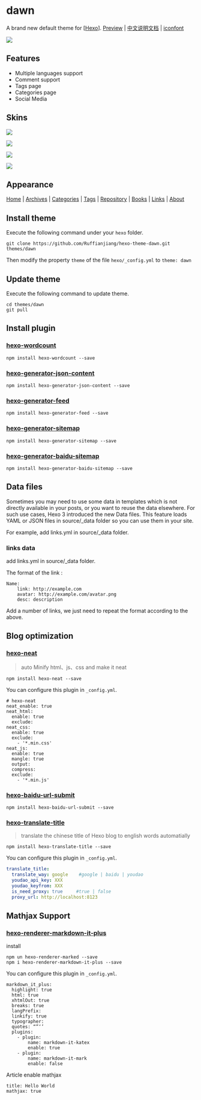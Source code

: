 # dawn

A brand new default theme for [[Hexo](https://hexo.io)].  [Preview](http://Ruffianjiang.github.io/) | [中文说明文档](README.cn.md) | [iconfont](http://blog.Ruffianjiang.com/hexo-theme-pure/iconfont/demo_fontclass.html)

![](doc/images/dawn.png)

## Features

- Multiple languages support
- Comment support
- Tags page
- Categories page
- Social Media

## Skins

![](doc/images/dawn-theme-black.png)

![](doc/images/dawn-theme-blue.png)

![](doc/images/dawn-theme-green.png)

![](doc/images/dawn-theme-purple.png)

## Appearance

[Home](http://Ruffianjiang.github.io/) | [Archives](http://Ruffianjiang.github.io/archives/) | [Categories](http://Ruffianjiang.github.io/categories/) | [Tags](http://Ruffianjiang.github.io/tags/) | [Repository](http://Ruffianjiang.github.io/repository/) | [Books](http://Ruffianjiang.github.io/books/) | [Links](http://Ruffianjiang.github.io/links/) | [About](http://Ruffianjiang.github.io/about/)

## Install theme

Execute the following command under your `hexo` folder.

```
git clone https://github.com/Ruffianjiang/hexo-theme-dawn.git themes/dawn
```
Then modify the property `theme` of the file `hexo/_config.yml`  to `theme: dawn`

## Update theme

Execute the following command to update theme.

```
cd themes/dawn
git pull
```
## Install plugin

### [hexo-wordcount](https://github.com/willin/hexo-wordcount)

```
npm install hexo-wordcount --save
```
### [hexo-generator-json-content](https://github.com/alexbruno/hexo-generator-json-content)

```
npm install hexo-generator-json-content --save
```
### [hexo-generator-feed](https://github.com/hexojs/hexo-generator-feed)

```
npm install hexo-generator-feed --save
```
### [hexo-generator-sitemap](https://github.com/hexojs/hexo-generator-sitemap)

```
npm install hexo-generator-sitemap --save
```
### [hexo-generator-baidu-sitemap](https://github.com/coneycode/hexo-generator-baidu-sitemap)

```
npm install hexo-generator-baidu-sitemap --save
```
## Data files
Sometimes you may need to use some data in templates which is not directly available in your posts, or you want to reuse the data elsewhere. For such use cases, Hexo 3 introduced the new Data files. This feature loads YAML or JSON files in source/_data folder so you can use them in your site.

For example, add links.yml in source/_data folder.

### links data

add links.yml in source/_data folder.

The format of the link :

```
Name:
    link: http://example.com
    avatar: http://example.com/avatar.png
    desc: description
```
Add a number of links, we just need to repeat the format according to the above.

## Blog optimization

### [hexo-neat](https://github.com/rozbo/hexo-neat)

> auto Minify html、js、css and make it neat

```
npm install hexo-neat --save
```

You can configure this plugin in `_config.yml`.

```
# hexo-neat
neat_enable: true
neat_html:
  enable: true
  exclude:  
neat_css:
  enable: true
  exclude:
    - '*.min.css'
neat_js:
  enable: true
  mangle: true
  output:
  compress:
  exclude:
    - '*.min.js' 
```

### [hexo-baidu-url-submit](https://github.com/huiwang/hexo-baidu-url-submit)

```
npm install hexo-baidu-url-submit --save
```

### [hexo-translate-title](https://github.com/cometlj/hexo-translate-title)
> translate the chinese title of Hexo blog to english words automatially

```
npm install hexo-translate-title --save
```

You can configure this plugin in `_config.yml`.

```yml
translate_title:
  translate_way: google    #google | baidu | youdao
  youdao_api_key: XXX
  youdao_keyfrom: XXX
  is_need_proxy: true     #true | false
  proxy_url: http://localhost:8123
```
## Mathjax Support

### [hexo-renderer-markdown-it-plus](https://github.com/CHENXCHEN/hexo-renderer-markdown-it-plus)

install

```
npm un hexo-renderer-marked --save
npm i hexo-renderer-markdown-it-plus --save
```

You can configure this plugin in `_config.yml`.

```
markdown_it_plus:
  highlight: true
  html: true
  xhtmlOut: true
  breaks: true
  langPrefix:
  linkify: true
  typographer:
  quotes: “”‘’
  plugins:
    - plugin:
        name: markdown-it-katex
        enable: true
    - plugin:
        name: markdown-it-mark
        enable: false  
```

Article enable mathjax

```
title: Hello World
mathjax: true
```

